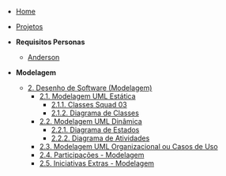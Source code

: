 <!-- docs/_sidebar.md -->

- [Home](/)
- [Projetos](/Projetos/Projetos.md)

- **Requisitos Personas**
  - [Anderson](/Personas/requisitos_anderson.md)

- **Modelagem**
  - [2. Desenho de Software (Modelagem)](/Modelagem/2.Modelagem.md)
    - [2.1. Modelagem UML Estática](/Modelagem/2.1.ModelagemEstatica.md)
        - [2.1.1. Classes Squad 03](/Modelagem/2.1.1.Classes-Squad3.md)
        - [2.1.2. Diagrama de Classes](/Modelagem/2.1.2.DiagramaClasses.md)
    - [2.2. Modelagem UML Dinâmica](/Modelagem/2.2.ModelagemDinamica.md)
        - [2.2.1. Diagrama de Estados](/Modelagem/2.2.1.DiagramaEstados.md)
        - [2.2.2. Diagrama de Atividades](/Modelagem/2.2.2.DiagramaAtividades.md)
    - [2.3. Modelagem UML Organizacional ou Casos de Uso](/Modelagem/2.3.ModelagemOrganizacionalCasosDeUso.md)
    - [2.4. Participações - Modelagem](/Modelagem/2.6.ParticipacoesModelagem.md)
    - [2.5. Iniciativas Extras - Modelagem](/Modelagem/2.5.IniciativasExtras.md)
